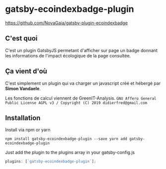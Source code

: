 # gatsby-ecoindexbadge-plugin

https://github.com/NovaGaia/gatsby-plugin-ecoindexbadge

## C'est quoi

C'est un plugin GatsbyJS permetant d'afficher sur page un badge donnant les informations de l'impact écologique de la page consultée.

## Ça vient d'où

C'est simplement un plugin qui va charger un javascript créé et hébergé par **Simon Vandaele**.

Les fonctions de calcul viennent de GreenIT-Analysis. `GNU Affero General Public License AGPL v3 / Copyright (C) 2019 didierfred@gmail.com`

## Installation

Install via npm or yarn

`npm install gatsby-ecoindexbadge-plugin --save yarn add gatsby-ecoindexbadge-plugin`

Just add the plugin to the plugins array in your gatsby-config.js

```javascript
plugins: [`gatsby-ecoindexbadge-plugin`];
```
